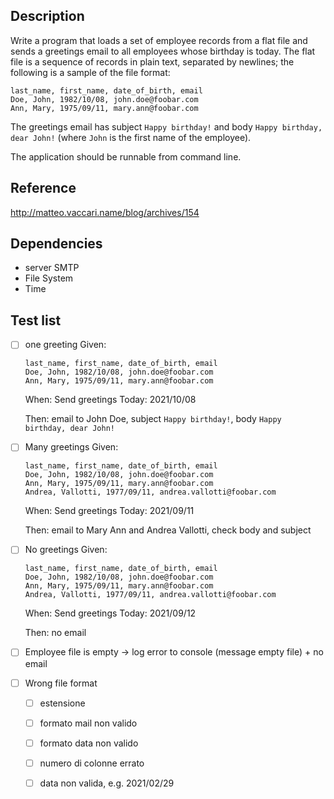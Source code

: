 ## Description
Write a program that loads a set of employee records from a flat file and sends a greetings email to all employees whose birthday is today.
The flat file is a sequence of records in plain text, separated by newlines; the following is a sample of the file format:
```
last_name, first_name, date_of_birth, email
Doe, John, 1982/10/08, john.doe@foobar.com
Ann, Mary, 1975/09/11, mary.ann@foobar.com
```
The greetings email has subject `Happy birthday!` and body `Happy birthday, dear John!` (where `John` is the first name of the employee).

The application should be runnable from command line.

## Reference
http://matteo.vaccari.name/blog/archives/154

## Dependencies
- server SMTP
- File System
- Time

## Test list
- [ ] one greeting
  Given:
  ```
  last_name, first_name, date_of_birth, email
  Doe, John, 1982/10/08, john.doe@foobar.com
  Ann, Mary, 1975/09/11, mary.ann@foobar.com
  ```
  
  When:
  Send greetings Today: 2021/10/08
  
  Then:
  email to John Doe, subject `Happy birthday!`, body `Happy birthday, dear John!`
- [ ] Many greetings
  Given:
  ```
  last_name, first_name, date_of_birth, email
  Doe, John, 1982/10/08, john.doe@foobar.com
  Ann, Mary, 1975/09/11, mary.ann@foobar.com
  Andrea, Vallotti, 1977/09/11, andrea.vallotti@foobar.com
  ```

  When:
  Send greetings Today: 2021/09/11

  Then:
  email to Mary Ann and Andrea Vallotti, check body and subject
- [ ] No greetings
  Given:
  ```
  last_name, first_name, date_of_birth, email
  Doe, John, 1982/10/08, john.doe@foobar.com
  Ann, Mary, 1975/09/11, mary.ann@foobar.com
  Andrea, Vallotti, 1977/09/11, andrea.vallotti@foobar.com
  ```

  When:
  Send greetings Today: 2021/09/12

  Then:
  no email
- [ ] Employee file is empty -> log error to console (message empty file) + no email 
- [ ] Wrong file format
  - [ ] estensione
  - [ ] formato mail non valido
  - [ ] formato data non valido
  - [ ] numero di colonne errato
  - [ ] data non valida, e.g. 2021/02/29
 